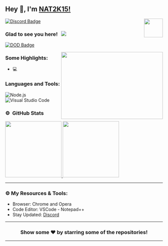 ## Hey 👋, I'm [NAT2K15!](https://github.com/nat2k15/)

<img align="right" height="60" width="60" alt="" src="https://cdn.discordapp.com/attachments/797497858261254160/826188417880555530/Kacperlogo.png" />

[![Discord Badge](https://img.shields.io/badge/-Discord-0e76a8?style=flat-square&logo=Discord&logoColor=white)](https://discord.gg/jGfKWJrykE)

### Glad to see you here! &nbsp; ![](https://komarev.com/ghpvc/?username=nat2k15&label=Views&color=blue&style=plastic)



[![DOD Badge](https://img.shields.io/badge/TEAM-DEVING%20ON%20DISCORD-17a6ec?style=for-the-badge)](https://github.com/kacpertcho)

<img align="right" height="215" width="325" alt="" src="https://cdn.discordapp.com/attachments/797497858261254160/826188417880555530/Kacperlogo.png" />


### Some Highlights:

- 💻 &nbsp; 


### Languages and Tools:

![Node.js](https://img.shields.io/badge/-Node.js-333333?style=flat&logo=node.js)&nbsp;
![Visual Studio Code](https://img.shields.io/badge/-Visual%20Studio%20Code-333333?style=flat&logo=visual-studio-code&logoColor=007ACC)&nbsp;

### ⚙️ &nbsp;GitHub Stats

<p align="left">
<a href="https://github.com/nat2k15">
  <img height="180em" src="https://github-readme-stats-eight-theta.vercel.app/api?username=nat2k15&show_icons=true&theme=react&include_all_commits=true&count_private=true"/>
  <img height="180em" src="https://github-readme-stats-eight-theta.vercel.app/api/top-langs/?username=nat2k15&layout=compact&langs_count=8&theme=react"/>
</a>
</p>

---

### ⚙️ My Resources & Tools:

- Browser: Chrome and Opera
- Code Editor: VSCode - Notepad++ 
- Stay Updated: [Discord](https://discord.gg/jGfKWJrykE)

---

<h3 align=center>Show some ❤️ by starring some of the repositories!</h3>

---
